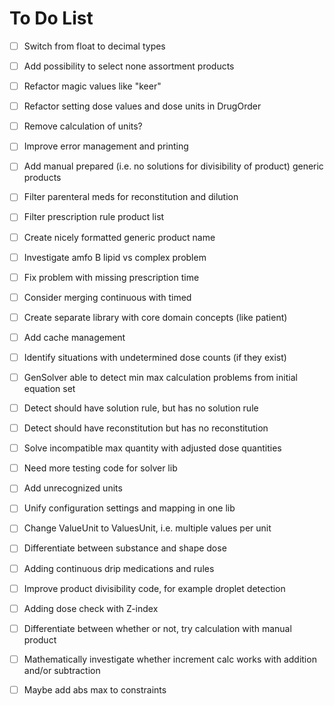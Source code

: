 # To Do List

* [ ] Switch from float to decimal types
* [ ] Add possibility to select none assortment products
* [ ] Refactor magic values like "keer"
* [ ] Refactor setting dose values and dose units in DrugOrder
* [ ] Remove calculation of units?
* [ ] Improve error management and printing
* [ ] Add manual prepared (i.e. no solutions for divisibility of product) generic products
* [ ] Filter parenteral meds for reconstitution and dilution
* [ ] Filter prescription rule product list
* [ ] Create nicely formatted generic product name
* [ ] Investigate amfo B lipid vs complex problem
* [ ] Fix problem with missing prescription time
* [ ] Consider merging continuous with timed
* [ ] Create separate library with core domain concepts (like patient)
* [ ] Add cache management
* [ ] Identify situations with undetermined dose counts (if they exist)
* [ ] GenSolver able to detect min max calculation problems from initial equation set
* [ ] Detect should have solution rule, but has no solution rule
* [ ] Detect should have reconstitution but has no reconstitution
* [ ] Solve incompatible max quantity with adjusted dose quantities
* [ ] Need more testing code for solver lib
* [ ] Add unrecognized units
* [ ] Unify configuration settings and mapping in one lib
* [ ] Change ValueUnit to ValuesUnit, i.e. multiple values per unit
* [ ] Differentiate between substance and shape dose
* [ ] Adding continuous drip medications and rules
* [ ] Improve product divisibility code, for example droplet detection
* [ ] Adding dose check with Z-index
* [ ] Differentiate between whether or not, try calculation with manual product
* [ ] Mathematically investigate whether increment calc works with addition and/or subtraction
* [ ] Maybe add abs max to constraints









